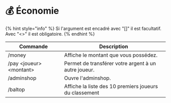 # 💰 Économie

{% hint style="info" %}
Si l'argument est encadré avec "\[]" il est facultatif. Avec "<>" il est obligatoire.
{% endhint %}



| Commande                  | Description                                            |
| ------------------------- | ------------------------------------------------------ |
| /money                    | Affiche le montant que vous possédez.                  |
| /pay \<joueur> \<montant> | Permet de transférer votre argent à un autre joueur.   |
| /adminshop                | Ouvre l'adminshop.                                     |
| /baltop                   | Affiche la liste des 10 premiers joueurs du classement |
